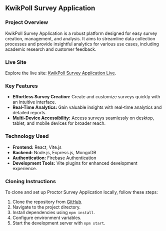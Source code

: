 ## KwikPoll Survey Application

### Project Overview

KwikPoll Survey Application is a robust platform designed for easy survey creation, management, and analysis. It aims to streamline data collection processes and provide insightful analytics for various use cases, including academic research and customer feedback.

### Live Site

Explore the live site: [KwikPoll Survey Application Live](https://assignment-12-3b03a.web.app/).

### Key Features

- **Effortless Survey Creation:** Create and customize surveys quickly with an intuitive interface.
- **Real-Time Analytics:** Gain valuable insights with real-time analytics and detailed reports.
- **Multi-Device Accessibility:** Access surveys seamlessly on desktop, tablet, and mobile devices for broader reach.

### Technology Used

- **Frontend:** React, Vite.js
- **Backend:** Node.js, Express.js, MongoDB
- **Authentication:** Firebase Authentication
- **Development Tools:** Vite plugins for enhanced development experience.

### Cloning Instructions

To clone and set up Proctor Survey Application locally, follow these steps:

1. Clone the repository from [GitHub](https://github.com/ARAFAT05426/SurveyAppClient.git).
2. Navigate to the project directory.
3. Install dependencies using `npm install`.
4. Configure environment variables.
5. Start the development server with `npm start`.
